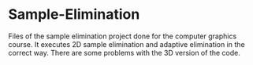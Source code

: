 # Sample-Elimination
Files of the sample elimination project done for the computer graphics course.
It executes 2D sample elimination and adaptive elimination in the correct way.
There are some problems with the 3D version of the code.
